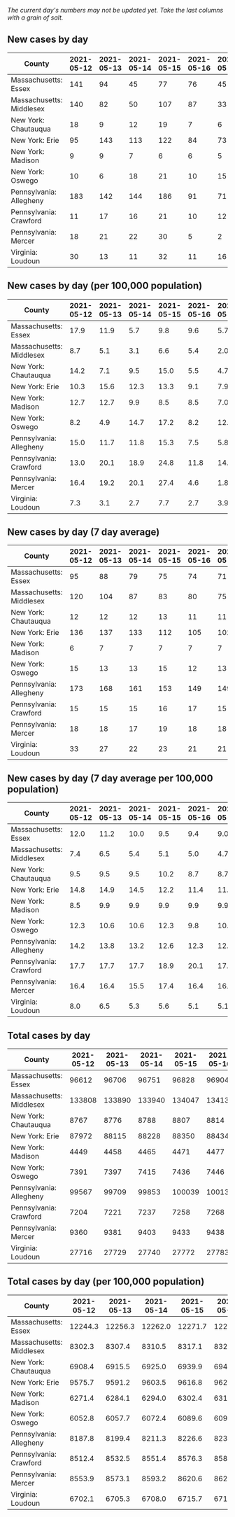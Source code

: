 _The current day's numbers may not be updated yet. Take the last columns with a grain of salt._
## New cases by day

| County | 2021-05-12 | 2021-05-13 | 2021-05-14 | 2021-05-15 | 2021-05-16 | 2021-05-17 | 2021-05-18 |
| --- | --- | --- | --- | --- | --- | --- | --- |
| Massachusetts: Essex | 141 | 94 | 45 | 77 | 76 | 45 |  |
| Massachusetts: Middlesex | 140 | 82 | 50 | 107 | 87 | 33 |  |
| New York: Chautauqua | 18 | 9 | 12 | 19 | 7 | 6 |  |
| New York: Erie | 95 | 143 | 113 | 122 | 84 | 73 |  |
| New York: Madison | 9 | 9 | 7 | 6 | 6 | 5 |  |
| New York: Oswego | 10 | 6 | 18 | 21 | 10 | 15 |  |
| Pennsylvania: Allegheny | 183 | 142 | 144 | 186 | 91 | 71 |  |
| Pennsylvania: Crawford | 11 | 17 | 16 | 21 | 10 | 12 |  |
| Pennsylvania: Mercer | 18 | 21 | 22 | 30 | 5 | 2 |  |
| Virginia: Loudoun | 30 | 13 | 11 | 32 | 11 | 16 |  |

## New cases by day (per 100,000 population)

| County | 2021-05-12 | 2021-05-13 | 2021-05-14 | 2021-05-15 | 2021-05-16 | 2021-05-17 | 2021-05-18 |
| --- | --- | --- | --- | --- | --- | --- | --- |
| Massachusetts: Essex | 17.9 | 11.9 | 5.7 | 9.8 | 9.6 | 5.7 |  |
| Massachusetts: Middlesex | 8.7 | 5.1 | 3.1 | 6.6 | 5.4 | 2.0 |  |
| New York: Chautauqua | 14.2 | 7.1 | 9.5 | 15.0 | 5.5 | 4.7 |  |
| New York: Erie | 10.3 | 15.6 | 12.3 | 13.3 | 9.1 | 7.9 |  |
| New York: Madison | 12.7 | 12.7 | 9.9 | 8.5 | 8.5 | 7.0 |  |
| New York: Oswego | 8.2 | 4.9 | 14.7 | 17.2 | 8.2 | 12.3 |  |
| Pennsylvania: Allegheny | 15.0 | 11.7 | 11.8 | 15.3 | 7.5 | 5.8 |  |
| Pennsylvania: Crawford | 13.0 | 20.1 | 18.9 | 24.8 | 11.8 | 14.2 |  |
| Pennsylvania: Mercer | 16.4 | 19.2 | 20.1 | 27.4 | 4.6 | 1.8 |  |
| Virginia: Loudoun | 7.3 | 3.1 | 2.7 | 7.7 | 2.7 | 3.9 |  |

## New cases by day (7 day average)

| County | 2021-05-12 | 2021-05-13 | 2021-05-14 | 2021-05-15 | 2021-05-16 | 2021-05-17 | 2021-05-18 |
| --- | --- | --- | --- | --- | --- | --- | --- |
| Massachusetts: Essex | 95 | 88 | 79 | 75 | 74 | 71 |  |
| Massachusetts: Middlesex | 120 | 104 | 87 | 83 | 80 | 75 |  |
| New York: Chautauqua | 12 | 12 | 12 | 13 | 11 | 11 |  |
| New York: Erie | 136 | 137 | 133 | 112 | 105 | 102 |  |
| New York: Madison | 6 | 7 | 7 | 7 | 7 | 7 |  |
| New York: Oswego | 15 | 13 | 13 | 15 | 12 | 13 |  |
| Pennsylvania: Allegheny | 173 | 168 | 161 | 153 | 149 | 149 |  |
| Pennsylvania: Crawford | 15 | 15 | 15 | 16 | 17 | 15 |  |
| Pennsylvania: Mercer | 18 | 18 | 17 | 19 | 18 | 18 |  |
| Virginia: Loudoun | 33 | 27 | 22 | 23 | 21 | 21 |  |

## New cases by day (7 day average per 100,000 population)

| County | 2021-05-12 | 2021-05-13 | 2021-05-14 | 2021-05-15 | 2021-05-16 | 2021-05-17 | 2021-05-18 |
| --- | --- | --- | --- | --- | --- | --- | --- |
| Massachusetts: Essex | 12.0 | 11.2 | 10.0 | 9.5 | 9.4 | 9.0 |  |
| Massachusetts: Middlesex | 7.4 | 6.5 | 5.4 | 5.1 | 5.0 | 4.7 |  |
| New York: Chautauqua | 9.5 | 9.5 | 9.5 | 10.2 | 8.7 | 8.7 |  |
| New York: Erie | 14.8 | 14.9 | 14.5 | 12.2 | 11.4 | 11.1 |  |
| New York: Madison | 8.5 | 9.9 | 9.9 | 9.9 | 9.9 | 9.9 |  |
| New York: Oswego | 12.3 | 10.6 | 10.6 | 12.3 | 9.8 | 10.6 |  |
| Pennsylvania: Allegheny | 14.2 | 13.8 | 13.2 | 12.6 | 12.3 | 12.3 |  |
| Pennsylvania: Crawford | 17.7 | 17.7 | 17.7 | 18.9 | 20.1 | 17.7 |  |
| Pennsylvania: Mercer | 16.4 | 16.4 | 15.5 | 17.4 | 16.4 | 16.4 |  |
| Virginia: Loudoun | 8.0 | 6.5 | 5.3 | 5.6 | 5.1 | 5.1 |  |

## Total cases by day

| County | 2021-05-12 | 2021-05-13 | 2021-05-14 | 2021-05-15 | 2021-05-16 | 2021-05-17 | 2021-05-18 |
| --- | --- | --- | --- | --- | --- | --- | --- |
| Massachusetts: Essex | 96612 | 96706 | 96751 | 96828 | 96904 | 96949 |  |
| Massachusetts: Middlesex | 133808 | 133890 | 133940 | 134047 | 134134 | 134167 |  |
| New York: Chautauqua | 8767 | 8776 | 8788 | 8807 | 8814 | 8820 |  |
| New York: Erie | 87972 | 88115 | 88228 | 88350 | 88434 | 88507 |  |
| New York: Madison | 4449 | 4458 | 4465 | 4471 | 4477 | 4482 |  |
| New York: Oswego | 7391 | 7397 | 7415 | 7436 | 7446 | 7461 |  |
| Pennsylvania: Allegheny | 99567 | 99709 | 99853 | 100039 | 100130 | 100201 |  |
| Pennsylvania: Crawford | 7204 | 7221 | 7237 | 7258 | 7268 | 7280 |  |
| Pennsylvania: Mercer | 9360 | 9381 | 9403 | 9433 | 9438 | 9440 |  |
| Virginia: Loudoun | 27716 | 27729 | 27740 | 27772 | 27783 | 27799 |  |

## Total cases by day (per 100,000 population)

| County | 2021-05-12 | 2021-05-13 | 2021-05-14 | 2021-05-15 | 2021-05-16 | 2021-05-17 | 2021-05-18 |
| --- | --- | --- | --- | --- | --- | --- | --- |
| Massachusetts: Essex | 12244.3 | 12256.3 | 12262.0 | 12271.7 | 12281.3 | 12287.0 |  |
| Massachusetts: Middlesex | 8302.3 | 8307.4 | 8310.5 | 8317.1 | 8322.5 | 8324.6 |  |
| New York: Chautauqua | 6908.4 | 6915.5 | 6925.0 | 6939.9 | 6945.5 | 6950.2 |  |
| New York: Erie | 9575.7 | 9591.2 | 9603.5 | 9616.8 | 9626.0 | 9633.9 |  |
| New York: Madison | 6271.4 | 6284.1 | 6294.0 | 6302.4 | 6310.9 | 6317.9 |  |
| New York: Oswego | 6052.8 | 6057.7 | 6072.4 | 6089.6 | 6097.8 | 6110.1 |  |
| Pennsylvania: Allegheny | 8187.8 | 8199.4 | 8211.3 | 8226.6 | 8234.1 | 8239.9 |  |
| Pennsylvania: Crawford | 8512.4 | 8532.5 | 8551.4 | 8576.3 | 8588.1 | 8602.3 |  |
| Pennsylvania: Mercer | 8553.9 | 8573.1 | 8593.2 | 8620.6 | 8625.2 | 8627.0 |  |
| Virginia: Loudoun | 6702.1 | 6705.3 | 6708.0 | 6715.7 | 6718.4 | 6722.2 |  |

